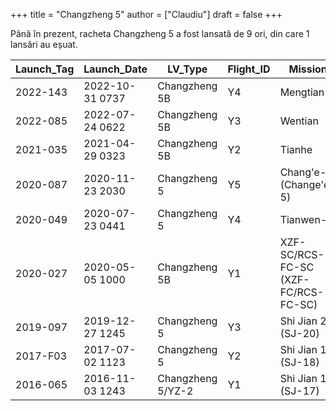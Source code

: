 +++
title = "Changzheng 5"
author = ["Claudiu"]
draft = false
+++

Până în prezent, racheta Changzheng 5 a fost lansată de 9 ori, din care 1 lansări au eșuat.

| Launch_Tag | Launch_Date     | LV_Type           | Flight_ID | Mission                             | Launch_Site | Country | Outcome |
|------------|-----------------|-------------------|-----------|-------------------------------------|-------------|---------|---------|
| 2022-143   | 2022-10-31 0737 | Changzheng 5B     | Y4        | Mengtian                            | WEN LC101   | CN      | S       |
| 2022-085   | 2022-07-24 0622 | Changzheng 5B     | Y3        | Wentian                             | WEN LC101   | CN      | S       |
| 2021-035   | 2021-04-29 0323 | Changzheng 5B     | Y2        | Tianhe                              | WEN LC101   | CN      | S       |
| 2020-087   | 2020-11-23 2030 | Changzheng 5      | Y5        | Chang'e-5 (Change'e-5)              | WEN LC101   | CN      | S       |
| 2020-049   | 2020-07-23 0441 | Changzheng 5      | Y4        | Tianwen-1                           | WEN LC101   | CN      | S       |
| 2020-027   | 2020-05-05 1000 | Changzheng 5B     | Y1        | XZF-SC/RCS-FC-SC (XZF-FC/RCS-FC-SC) | WEN LC101   | CN      | S       |
| 2019-097   | 2019-12-27 1245 | Changzheng 5      | Y3        | Shi Jian 20 (SJ-20)                 | WEN LC101   | CN      | S       |
| 2017-F03   | 2017-07-02 1123 | Changzheng 5      | Y2        | Shi Jian 18 (SJ-18)                 | WEN LC101   | CN      | F       |
| 2016-065   | 2016-11-03 1243 | Changzheng 5/YZ-2 | Y1        | Shi Jian 17 (SJ-17)                 | WEN LC101   | CN      | S       |
